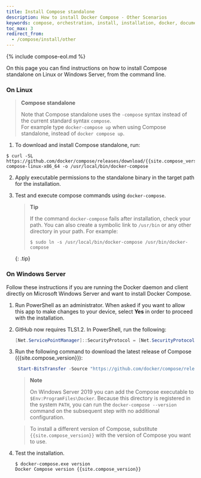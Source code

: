 ```yaml
---
title: Install Compose standalone
description: How to install Docker Compose - Other Scenarios
keywords: compose, orchestration, install, installation, docker, documentation
toc_max: 3
redirect_from:
  - /compose/install/other
---
```

{% include compose-eol.md %}

On this page you can find instructions on how to install Compose standalone on Linux or Windows Server, from the command line.

### On Linux
> **Compose standalone**
>
> Note that Compose standalone uses the `-compose` syntax instead of the current standard syntax `compose`.  
>For example type `docker-compose up` when using Compose standalone, instead of `docker compose up`.

1. To download and install Compose standalone, run:
  ```console
  $ curl -SL https://github.com/docker/compose/releases/download/{{site.compose_version}}/docker-compose-linux-x86_64 -o /usr/local/bin/docker-compose
  ```
2. Apply executable permissions to the standalone binary in the target path for the installation.
3. Test and execute compose commands using `docker-compose`.

   > **Tip**
   >
   > If the command `docker-compose` fails after installation, check your path.
   > You can also create a symbolic link to `/usr/bin` or any other directory in your path.
   > For example:
   > ```console
   > $ sudo ln -s /usr/local/bin/docker-compose /usr/bin/docker-compose
   > ```
   {: .tip}

### On Windows Server

Follow these instructions if you are running the Docker daemon and client directly
on Microsoft Windows Server and want to install Docker Compose.

1.  Run PowerShell as an administrator.
    When asked if you want to allow this app to make changes to your device, select **Yes** in order to proceed with the installation.

2.  GitHub now requires TLS1.2. In PowerShell, run the following:

    ```powershell
    [Net.ServicePointManager]::SecurityProtocol = [Net.SecurityProtocolType]::Tls12
    ```
3. Run the following command to download the latest release of Compose ({{site.compose_version}}):

    ```powershell
     Start-BitsTransfer -Source "https://github.com/docker/compose/releases/download/{{site.compose_version}}/docker-compose-windows-x86_64.exe" -Destination $Env:ProgramFiles\Docker\docker-compose.exe
    ```

    > **Note**
    >
    > On Windows Server 2019 you can add the Compose executable to `$Env:ProgramFiles\Docker`.
     Because this directory is registered in the system `PATH`, you can run the `docker-compose --version` 
     command on the subsequent step with no additional configuration.

    > To install a different version of Compose, substitute `{{site.compose_version}}`
    > with the version of Compose you want to use.

4.  Test the installation.

    ```console
    $ docker-compose.exe version
    Docker Compose version {{site.compose_version}}
    ```
